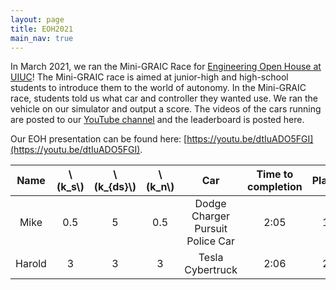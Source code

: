 ```yaml
---
layout: page
title: EOH2021
main_nav: true
---
```



In March 2021, we ran the Mini-GRAIC Race for [Engineering Open House at UIUC](https://eohillinois.org/)!
The Mini-GRAIC race is aimed at junior-high and high-school students to introduce them to the world of autonomy.
In the Mini-GRAIC race, students told us what car and controller they wanted use.
We ran the vehicle on our simulator and output a score.
The videos of the cars running are posted to our [YouTube channel](https://www.youtube.com/channel/UC1wObn3tWYZDkWld-Kg8LRA) and the leaderboard is posted here.

Our EOH presentation can be found here: [https://youtu.be/dtIuADO5FGI](https://youtu.be/dtIuADO5FGI).

|Name|\\(k_s\\)|\\(k_{ds}\\)|\\(k_n\\)|Car|Time to completion|Place|
|:--:|:-------:|:----------:|:-------:|:-:|:----------------:|:---:|
|Mike|0.5|5|0.5|Dodge Charger Pursuit Police Car| 2:05|1|
|Harold|3|3|3|Tesla Cybertruck|2:06|2|
